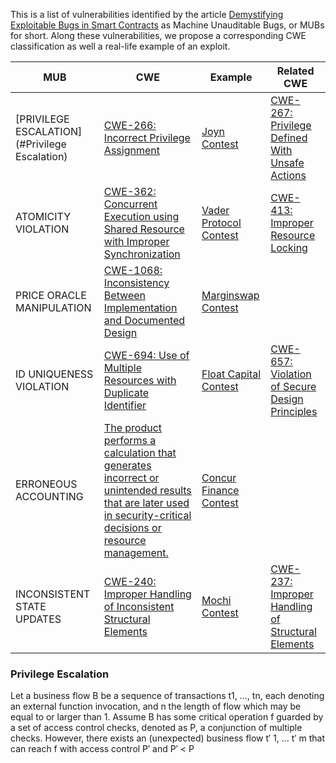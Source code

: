 This is a list of vulnerabilities identified by the article [Demystifying Exploitable Bugs in Smart Contracts](https://www.cs.purdue.edu/homes/zhan3299/res/ICSE23.pdf) as Machine Unauditable Bugs, or MUBs for short. Along these vulnerabilities, we propose a corresponding CWE classification as well a real-life example of an exploit.

| MUB  | CWE | Example | Related CWE |
| ------------- | ------------- | ------------- | ------------- |
| [PRIVILEGE ESCALATION](#Privilege Escalation)  | [CWE-266: Incorrect Privilege Assignment](https://cwe.mitre.org/data/definitions/266.html) | [Joyn Contest](https://code4rena.com/reports/2022-03-joyn#h-04-corecollection-can-be-reinitialized) | [CWE-267: Privilege Defined With Unsafe Actions](https://cwe.mitre.org/data/definitions/267.html) |
| ATOMICITY VIOLATION | [CWE-362: Concurrent Execution using Shared Resource with Improper Synchronization](https://cwe.mitre.org/data/definitions/362.html)  | [Vader Protocol Contest](https://code4rena.com/reports/2021-11-vader#h-11-dex-v1-basepoolmint-function-can-be-frontrun)  | [CWE-413: Improper Resource Locking](https://cwe.mitre.org/data/definitions/413.html) |
| PRICE ORACLE MANIPULATION |  [CWE-1068: Inconsistency Between Implementation and Documented Design](https://cwe.mitre.org/data/definitions/1068.html)   | [Marginswap Contest](https://code4rena.com/reports/2021-04-marginswap#h-03-price-feed-can-be-manipulated)  | |
| ID UNIQUENESS VIOLATION |  [CWE-694: Use of Multiple Resources with Duplicate Identifier](https://cwe.mitre.org/data/definitions/694.html)   | [Float Capital Contest](https://code4rena.com/reports/2021-08-floatcapital#h-02-2-variables-not-indexed-by-marketindex)  | [CWE-657: Violation of Secure Design Principles](https://cwe.mitre.org/data/definitions/657.html) |
| ERRONEOUS ACCOUNTING |  [The product performs a calculation that generates incorrect or unintended results that are later used in security-critical decisions or resource management. ](https://cwe.mitre.org/data/definitions/682.html)   | [Concur Finance Contest](https://code4rena.com/reports/2022-02-concur#h-02-masterchef-improper-handling-of-deposit-fee)  | |
| INCONSISTENT STATE UPDATES |  [CWE-240: Improper Handling of Inconsistent Structural Elements](https://cwe.mitre.org/data/definitions/240.html)   | [Mochi Contest](https://code4rena.com/reports/2021-10-mochi#h-11-treasuryshare-is-overwritten-in-feepoolv0_sharemochi)  | [CWE-237: Improper Handling of Structural Elements](https://cwe.mitre.org/data/definitions/237.html) |

### Privilege Escalation
Let a business flow B be a sequence of transactions t1, ..., tn, each denoting an external function invocation, and n the length of flow which may be equal to or larger than 1. Assume B has some critical  operation f guarded by a set of access control checks, denoted as P, a conjunction of multiple checks. However, there exists an (unexpected) business flow t′ 1, ... t′ m that can reach f with access control P′ and P′ < P 

